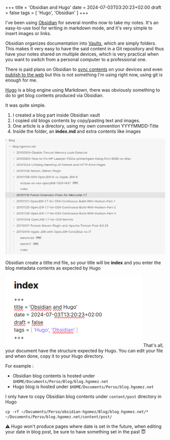 +++
title = 'Obsidian and Hugo'
date = 2024-07-03T03:20:23+02:00
draft = false
tags = [ 'Hugo', 'Obsidian' ]
+++

	
I've been using [Obsidian](https://obsidian.md/) for several months now to take my notes. It's an easy-to-use tool for writing in markdown mode, and it's very simple to insert images or links.

Obsidian organizes documentation into [Vaults](https://help.obsidian.md/Getting+started/Create+a+vault), which are simply folders. This makes it very easy to have the said content in a Git repository and thus have your notes shared on multiple devices, which is very practical when you want to switch from a personal computer to a professional one.

There is paid plans on Obsidian to [sync contents](https://obsidian.md/sync) on your devices and even [publish to the web](https://obsidian.md/publish) but this is not something I'm using right now, using git is enough for me.

[Hugo](https://gohugo.io/) is a blog engine using Markdown, there was obviously something to do to get blog contents produced via Obsidian.

It was quite simple.

1. I created a blog part inside Obsidian vault 
2. I copied old blogs contents by copy/pasting text and images.
3. One article is a directory, using my own convention YYYYMMDD-Title 
4. Inside the folder, an **index.md** and extra contents like images

![Layout](obsidian-1.png)

Obsidian create a titlte.md file, so your title will be **index** and you enter the blog metadata contents as expected by Hugo

![index](obsidian-2.png)
That's all, your document have the structure expected by Hugo.
You can edit your file and when done, copy it to your Hugo directory.

For example :

* Obsidian blog contents is hosted under `$HOME/Documents/Perso/Blog/blog.hgomez.net`
* Hugo blog is hosted under `$HOME/Documents/Perso/blog.hgomez.net`

I only have to copy Obsidian blog contents under `content/post` directory in Hugo

```
cp -rf ~/Documents/Perso/obsidian-hgomez/Blog/blog.hgomez.net/* ~/Documents/Perso/blog.hgomez.net/content/post/
```
⚠ Hugo won't produce pages where date is set in the future, when editing your date in blog post, be sure to have something set in the past 😇